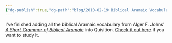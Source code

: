 ```yaml
---
{"dg-publish":true,"dg-path":"blog/2010-02-19 Biblical Aramaic Vocabulary.md","permalink":"/blog/2010-02-19-biblical-aramaic-vocabulary/","tags":["vocab","aramaic","old-testament"],"noteIcon":"","created":"2010-02-19"}
---
```



I've finished adding all the biblical Aramaic vocabulary from Alger F. Johns' [_A Short Grammar of Biblical Aramaic_](https://www.amazon.com/gp/product/094387274X/) into Quisition. [Check it out here](https://quisition.com/library/?search=aramaic&sort=) if you want to study it.
